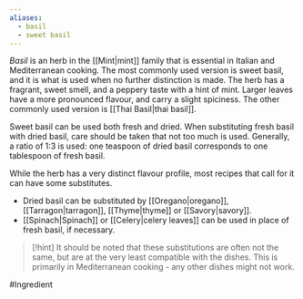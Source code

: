 ```yaml
---
aliases:
  - basil
  - sweet basil
---
```


*Basil* is an herb in the [[Mint|mint]] family that is essential in Italian and Mediterranean cooking. The most commonly used  version is sweet basil, and it is what is used when no further distinction is made.
The herb has a fragrant, sweet smell, and a peppery taste with a hint of mint. Larger leaves have a more pronounced flavour, and carry a slight spiciness. 
The other commonly used version is [[Thai Basil|thai basil]].

Sweet basil can be used both fresh and dried. When substituting fresh basil with dried basil, care should be taken that not too much is used. Generally, a ratio of 1:3 is used: one teaspoon of dried basil corresponds to one tablespoon of fresh basil.

While the herb has a very distinct flavour profile, most recipes that call for it can have some substitutes. 
- Dried basil can be substituted by [[Oregano|oregano]], [[Tarragon|tarragon]], [[Thyme|thyme]] or [[Savory|savory]]. 
- [[Spinach|Spinach]] or [[Celery|celery leaves]] can be used in place of fresh basil, if necessary.
> [!hint] It should be noted that these substitutions are often not the same, but are at the very least compatible with the dishes. This is primarily in Mediterranean cooking - any other dishes might not work.

#Ingredient 